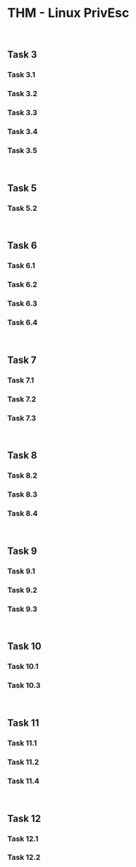 # THM - Linux PrivEsc

<br>

## Task 3

### Task 3.1

> 

### Task 3.2

> 

### Task 3.3

> 

### Task 3.4

> 

### Task 3.5

> 

<br>

## Task 5

### Task 5.2

> 

<br>

## Task 6

### Task 6.1

> 

### Task 6.2

> 

### Task 6.3

> 

### Task 6.4

> 

<br>

## Task 7

### Task 7.1

> 

### Task 7.2

> 

### Task 7.3

> 

<br>

## Task 8

### Task 8.2

> 

### Task 8.3

> 

### Task 8.4

> 

<br>

## Task 9

### Task 9.1

> 

### Task 9.2

> 

### Task 9.3

> 

<br>

## Task 10

### Task 10.1

> 

### Task 10.3

> 

<br>

## Task 11

### Task 11.1

> 

### Task 11.2

> 

### Task 11.4

> 

<br>

## Task 12

### Task 12.1

> 

### Task 12.2

> 

<br>

